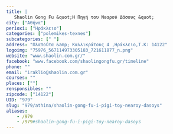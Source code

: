 ```yaml
---
title: |
   Shaolin Gong Fu &quot;Η Πηγή του Νεαρού Δάσους &quot;
city: ["Αθήνα"]
perioxi: ["Ηράκλειο"]
categories: ["polemikes-texnes"]
subcategories: [" "]
address: "Πλαπούτα &amp; Καλλικράτους 4 ,Ηράκλειο,Τ.Κ: 14122"
logoimg: "75976_567114973305183_721611877_n.png"
website: "www.shaolin.com.gr/"
facebook: "www.facebook.com/shaolingongfu.gr/timeline"
phone: ""
email: "iraklio@shaolin.com.gr"
courses: ""
places: [""]
rensponsibles: ""
zipcode: ["14122"]
UID: "979"
slug: "979/athina/shaolin-gong-fu-i-pigi-toy-nearoy-dasoys"
aliases:
    - /979
    - /979#shaolin-gong-fu-i-pigi-toy-nearoy-dasoys
---
```


